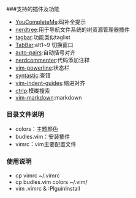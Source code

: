 

###支持的插件及功能
- [YouCompleteMe](https://github.com/Valloric/YouCompleteMe):码补全提示
- [nerdtree](https://github.com/scrooloose/nerdtree):用于导航文件系统的树资源管理器插件
- [tagbar](https://github.com/majutsushi/tagbar):功能类似taglist
- [TabBar](https://github.com/humiaozuzu/TabBar):alt1~9 切换窗口
- [auto-pairs](https://github.com/jiangmiao/auto-pairs):自动括号对齐
- [nerdcommenter](https://github.com/scrooloose/nerdcommenter):代码添加注释
- [vim-powerline](https://github.com/Lokaltog/vim-powerline):状态栏
- [syntastic](https://github.com/scrooloose/syntastic):查错
- [vim-indent-guides](https://github.com/nathanaelkane/vim-indent-guides):缩进对齐
- [ctrlp](https://github.com/kien/ctrlp.vim):模糊搜索
- [vim-markdown](https://github.com/plasticboy/vim-markdown):markdown 


### 目录文件说明
- colors：主题颜色
- budles.vim：安装插件
- vimrc：vim主要配置文件

### 使用说明
- cp vimrc ~/.vimrc
- cp budles.vim colors ~/.vim/
- vim .vimrc & :PlguinInstall
